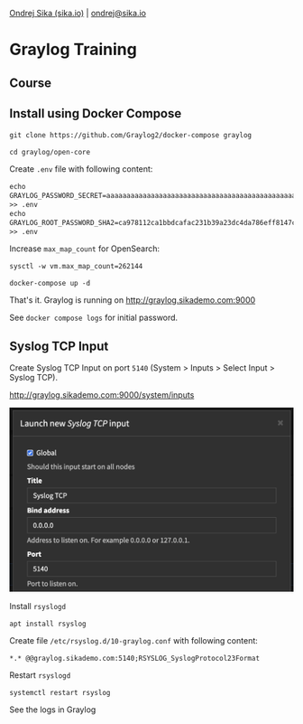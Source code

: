 [Ondrej Sika (sika.io)](https://sika.io) | <ondrej@sika.io>

# Graylog Training

## Course

## Install using Docker Compose

```
git clone https://github.com/Graylog2/docker-compose graylog
```

```
cd graylog/open-core
```

Create `.env` file with following content:

```
echo GRAYLOG_PASSWORD_SECRET=aaaaaaaaaaaaaaaaaaaaaaaaaaaaaaaaaaaaaaaaaaaaaaaaaaaaaaaaaaaaaaaa >> .env
echo GRAYLOG_ROOT_PASSWORD_SHA2=ca978112ca1bbdcafac231b39a23dc4da786eff8147c4e72b9807785afee48bb >> .env
```

Increase `max_map_count` for OpenSearch:

```
sysctl -w vm.max_map_count=262144
```

```
docker-compose up -d
```

That's it. Graylog is running on http://graylog.sikademo.com:9000

See `docker compose logs` for initial password.

## Syslog TCP Input

Create Syslog TCP Input on port `5140` (System > Inputs > Select Input > Syslog TCP).

http://graylog.sikademo.com:9000/system/inputs

![graylog-syslog-tcp-input](images/graylog-syslog-tcp-input.png)

Install `rsyslogd`

```
apt install rsyslog
```

Create file `/etc/rsyslog.d/10-graylog.conf` with following content:

```
*.* @@graylog.sikademo.com:5140;RSYSLOG_SyslogProtocol23Format
```

Restart `rsyslogd`

```
systemctl restart rsyslog
```

See the logs in Graylog
